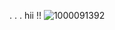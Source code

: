 . . . hii !!
![1000091392](https://github.com/user-attachments/assets/49dbc165-0df4-4bcc-8a74-43b22fcd388c)

